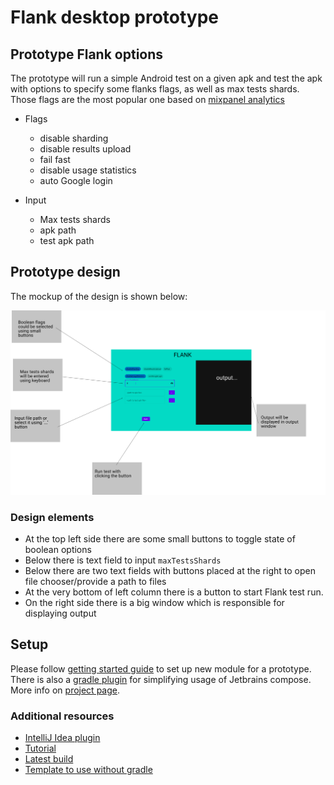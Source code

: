 # Flank desktop prototype

## Prototype Flank options

The prototype will run a simple Android test on a given apk and test the apk with options to specify some flanks flags, as well
as max tests shards. Those flags are the most popular one based on [mixpanel analytics](https://mixpanel.com/report/2288623/view/2835119/dashboards#id=879189)

- Flags
  - disable sharding
  - disable results upload
  - fail fast 
  - disable usage statistics 
  - auto Google login
    
- Input
  - Max tests shards 
  - apk path 
  - test apk path
    
## Prototype design

The mockup of the design is shown below:  

![mock](flank_mock.png)

### Design elements

- At the top left side there are some small buttons to toggle state of boolean options
- Below there is text field to input `maxTestsShards`
- Below there are two text fields with buttons placed at the right to open file chooser/provide a path to files
- At the very bottom of left column there is a button to start Flank test run.
- On the right side there is a big window which is responsible for displaying output

## Setup

Please follow [getting started guide](https://github.com/JetBrains/compose-jb/tree/master/tutorials/Getting_Started) to set up new module for a prototype.
There is also a [gradle plugin](https://github.com/JetBrains/compose-jb/tree/master/gradle-plugins) for simplifying usage of Jetbrains compose.
More info on [project page](https://github.com/JetBrains/compose-jb/).

### Additional resources
- [IntelliJ Idea plugin](https://github.com/JetBrains/compose-jb/tree/master/examples/intelliJPlugin)
- [Tutorial](https://developer.android.com/jetpack/compose/layout)
- [Latest build](https://developer.android.com/jetpack/compose/layout)
- [Template to use without gradle](https://github.com/JetBrains/compose-jb/tree/master/templates)
